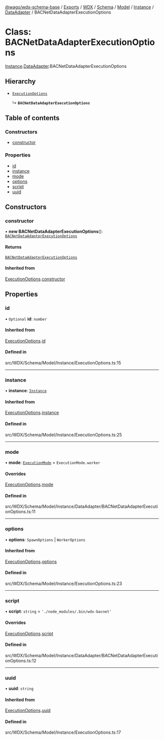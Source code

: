 [@wago/wdx-schema-base](../README.md) / [Exports](../modules.md) / [WDX](../modules/WDX.md) / [Schema](../modules/WDX.Schema.md) / [Model](../modules/WDX.Schema.Model.md) / [Instance](../modules/WDX.Schema.Model.Instance.md) / [DataAdapter](../modules/WDX.Schema.Model.Instance.DataAdapter.md) / BACNetDataAdapterExecutionOptions

# Class: BACNetDataAdapterExecutionOptions

[Instance](../modules/WDX.Schema.Model.Instance.md).[DataAdapter](../modules/WDX.Schema.Model.Instance.DataAdapter.md).BACNetDataAdapterExecutionOptions

## Hierarchy

- [`ExecutionOptions`](WDX.Schema.Model.Instance.ExecutionOptions.md)

  ↳ **`BACNetDataAdapterExecutionOptions`**

## Table of contents

### Constructors

- [constructor](WDX.Schema.Model.Instance.DataAdapter.BACNetDataAdapterExecutionOptions.md#constructor)

### Properties

- [id](WDX.Schema.Model.Instance.DataAdapter.BACNetDataAdapterExecutionOptions.md#id)
- [instance](WDX.Schema.Model.Instance.DataAdapter.BACNetDataAdapterExecutionOptions.md#instance)
- [mode](WDX.Schema.Model.Instance.DataAdapter.BACNetDataAdapterExecutionOptions.md#mode)
- [options](WDX.Schema.Model.Instance.DataAdapter.BACNetDataAdapterExecutionOptions.md#options)
- [script](WDX.Schema.Model.Instance.DataAdapter.BACNetDataAdapterExecutionOptions.md#script)
- [uuid](WDX.Schema.Model.Instance.DataAdapter.BACNetDataAdapterExecutionOptions.md#uuid)

## Constructors

### constructor

• **new BACNetDataAdapterExecutionOptions**(): [`BACNetDataAdapterExecutionOptions`](WDX.Schema.Model.Instance.DataAdapter.BACNetDataAdapterExecutionOptions.md)

#### Returns

[`BACNetDataAdapterExecutionOptions`](WDX.Schema.Model.Instance.DataAdapter.BACNetDataAdapterExecutionOptions.md)

#### Inherited from

[ExecutionOptions](WDX.Schema.Model.Instance.ExecutionOptions.md).[constructor](WDX.Schema.Model.Instance.ExecutionOptions.md#constructor)

## Properties

### id

• `Optional` **id**: `number`

#### Inherited from

[ExecutionOptions](WDX.Schema.Model.Instance.ExecutionOptions.md).[id](WDX.Schema.Model.Instance.ExecutionOptions.md#id)

#### Defined in

src/WDX/Schema/Model/Instance/ExecutionOptions.ts:15

___

### instance

• **instance**: [`Instance`](WDX.Schema.Model.Instance.Instance.md)

#### Inherited from

[ExecutionOptions](WDX.Schema.Model.Instance.ExecutionOptions.md).[instance](WDX.Schema.Model.Instance.ExecutionOptions.md#instance)

#### Defined in

src/WDX/Schema/Model/Instance/ExecutionOptions.ts:25

___

### mode

• **mode**: [`ExecutionMode`](../enums/WDX.Schema.Model.Instance.ExecutionMode.md) = `ExecutionMode.worker`

#### Overrides

[ExecutionOptions](WDX.Schema.Model.Instance.ExecutionOptions.md).[mode](WDX.Schema.Model.Instance.ExecutionOptions.md#mode)

#### Defined in

src/WDX/Schema/Model/Instance/DataAdapter/BACNetDataAdapterExecutionOptions.ts:11

___

### options

• **options**: `SpawnOptions` \| `WorkerOptions`

#### Inherited from

[ExecutionOptions](WDX.Schema.Model.Instance.ExecutionOptions.md).[options](WDX.Schema.Model.Instance.ExecutionOptions.md#options)

#### Defined in

src/WDX/Schema/Model/Instance/ExecutionOptions.ts:23

___

### script

• **script**: `string` = `'./node_modules/.bin/wdx-bacnet'`

#### Overrides

[ExecutionOptions](WDX.Schema.Model.Instance.ExecutionOptions.md).[script](WDX.Schema.Model.Instance.ExecutionOptions.md#script)

#### Defined in

src/WDX/Schema/Model/Instance/DataAdapter/BACNetDataAdapterExecutionOptions.ts:12

___

### uuid

• **uuid**: `string`

#### Inherited from

[ExecutionOptions](WDX.Schema.Model.Instance.ExecutionOptions.md).[uuid](WDX.Schema.Model.Instance.ExecutionOptions.md#uuid)

#### Defined in

src/WDX/Schema/Model/Instance/ExecutionOptions.ts:17

